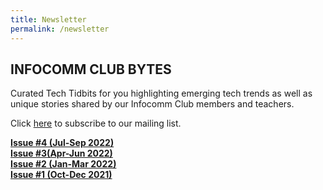 ```yaml
---
title: Newsletter
permalink: /newsletter
---
```

## **INFOCOMM CLUB BYTES**

Curated Tech Tidbits for you highlighting emerging tech trends as well as unique stories shared by our Infocomm Club members and teachers.


Click [here](https://form.gov.sg/#!/62834d659b668a0012860c94) to subscribe to our mailing list.

[**Issue #4 (Jul-Sep 2022)**](https://go.gov.sg/icmbytes04)\
[**Issue #3(Apr-Jun 2022)**](https://go.gov.sg/icmbytes03)\
 [**Issue #2 (Jan-Mar 2022)**](https://go.gov.sg/icmbytes02)\
 [**Issue #1 (Oct-Dec 2021)**](https://go.gov.sg/icmbytes01)